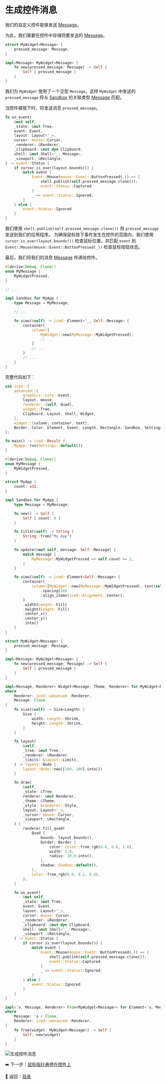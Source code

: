 
# 生成控件消息

我们的自定义控件能够发送 [Message](https://docs.rs/iced/0.12.1/iced/trait.Sandbox.html#associatedtype.Message)。

为此，我们需要在控件中存储将要发送的 [Message](https://docs.rs/iced/0.12.1/iced/trait.Sandbox.html#associatedtype.Message)。

```rust
struct MyWidget<Message> {
    pressed_message: Message,
}

impl<Message> MyWidget<Message> {
    fn new(pressed_message: Message) -> Self {
        Self { pressed_message }
    }
}
```

我们为 `MyWidget` 使用了一个泛型 `Message`，这样 `MyWidget` 中发送的 `pressed_message` 将与 [Sandbox](https://docs.rs/iced/0.12.1/iced/trait.Sandbox.html) 的关联类型 [Message](https://docs.rs/iced/0.12.1/iced/trait.Sandbox.html#associatedtype.Message) 匹配。

当控件被按下时，将发送消息 `pressed_message`。

```rust
fn on_event(
    &mut self,
    _state: &mut Tree,
    event: Event,
    layout: Layout<'_>,
    cursor: mouse::Cursor,
    _renderer: &Renderer,
    _clipboard: &mut dyn Clipboard,
    shell: &mut Shell<'_, Message>,
    _viewport: &Rectangle,
) -> event::Status {
    if cursor.is_over(layout.bounds()) {
        match event {
            Event::Mouse(mouse::Event::ButtonPressed(_)) => {
                shell.publish(self.pressed_message.clone());
                event::Status::Captured
            }
            _ => event::Status::Ignored,
        }
    } else {
        event::Status::Ignored
    }
}
```

我们使用 `shell.publish(self.pressed_message.clone())` 将 `pressed_message` 发送到我们的应用程序。
为确保鼠标按下事件发生在控件的范围内，我们使用 `cursor.is_over(layout.bounds())` 检查鼠标位置，并匹配 `event` 到 `Event::Mouse(mouse::Event::ButtonPressed(_))` 检查鼠标按钮状态。

最后，我们将我们的消息 [Message](https://docs.rs/iced/0.12.1/iced/trait.Sandbox.html#associatedtype.Message) 传递给控件。

```rust
#[derive(Debug, Clone)]
enum MyMessage {
    MyWidgetPressed,
}

// ...

impl Sandbox for MyApp {
    type Message = MyMessage;

    // ...

    fn view(&self) -> iced::Element<'_, Self::Message> {
        container(
            column![
                MyWidget::new(MyMessage::MyWidgetPressed),
                // ...
            ]
            // ...
        )
        // ...
    }
}
```

完整代码如下：

```rust
use iced::{
    advanced::{
        graphics::core::event,
        layout, mouse,
        renderer::{self, Quad},
        widget::Tree,
        Clipboard, Layout, Shell, Widget,
    },
    widget::{column, container, text},
    Border, Color, Element, Event, Length, Rectangle, Sandbox, Settings, Shadow, Size, Theme,
};

fn main() -> iced::Result {
    MyApp::run(Settings::default())
}

#[derive(Debug, Clone)]
enum MyMessage {
    MyWidgetPressed,
}

struct MyApp {
    count: u32,
}

impl Sandbox for MyApp {
    type Message = MyMessage;

    fn new() -> Self {
        Self { count: 0 }
    }

    fn title(&self) -> String {
        String::from("My App")
    }

    fn update(&mut self, message: Self::Message) {
        match message {
            MyMessage::MyWidgetPressed => self.count += 1,
        }
    }

    fn view(&self) -> iced::Element<Self::Message> {
        container(
            column![MyWidget::new(MyMessage::MyWidgetPressed), text(self.count)]
                .spacing(20)
                .align_items(iced::Alignment::Center),
        )
        .width(Length::Fill)
        .height(Length::Fill)
        .center_x()
        .center_y()
        .into()
    }
}

struct MyWidget<Message> {
    pressed_message: Message,
}

impl<Message> MyWidget<Message> {
    fn new(pressed_message: Message) -> Self {
        Self { pressed_message }
    }
}

impl<Message, Renderer> Widget<Message, Theme, Renderer> for MyWidget<Message>
where
    Renderer: iced::advanced::Renderer,
    Message: Clone,
{
    fn size(&self) -> Size<Length> {
        Size {
            width: Length::Shrink,
            height: Length::Shrink,
        }
    }

    fn layout(
        &self,
        _tree: &mut Tree,
        _renderer: &Renderer,
        _limits: &layout::Limits,
    ) -> layout::Node {
        layout::Node::new([100, 100].into())
    }

    fn draw(
        &self,
        _state: &Tree,
        renderer: &mut Renderer,
        _theme: &Theme,
        _style: &renderer::Style,
        layout: Layout<'_>,
        _cursor: mouse::Cursor,
        _viewport: &Rectangle,
    ) {
        renderer.fill_quad(
            Quad {
                bounds: layout.bounds(),
                border: Border {
                    color: Color::from_rgb(0.6, 0.8, 1.0),
                    width: 1.0,
                    radius: 10.0.into(),
                },
                shadow: Shadow::default(),
            },
            Color::from_rgb(0.0, 0.2, 0.4),
        );
    }

    fn on_event(
        &mut self,
        _state: &mut Tree,
        event: Event,
        layout: Layout<'_>,
        cursor: mouse::Cursor,
        _renderer: &Renderer,
        _clipboard: &mut dyn Clipboard,
        shell: &mut Shell<'_, Message>,
        _viewport: &Rectangle,
    ) -> event::Status {
        if cursor.is_over(layout.bounds()) {
            match event {
                Event::Mouse(mouse::Event::ButtonPressed(_)) => {
                    shell.publish(self.pressed_message.clone());
                    event::Status::Captured
                }
                _ => event::Status::Ignored,
            }
        } else {
            event::Status::Ignored
        }
    }
}

impl<'a, Message, Renderer> From<MyWidget<Message>> for Element<'a, Message, Theme, Renderer>
where
    Message: 'a + Clone,
    Renderer: iced::advanced::Renderer,
{
    fn from(widget: MyWidget<Message>) -> Self {
        Self::new(widget)
    }
}
```

![生成控件消息](./pic/producing_widget_messages.png)

:arrow_right: 下一步：[鼠标指针悬停在控件上](./mouse_pointer_over_widgets.md)

:blue_book: 返回：[目录](./../README.md)
